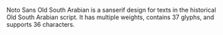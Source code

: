 Noto Sans Old South Arabian is a sanserif design for texts in the historical Old South Arabian script. It has multiple weights, contains 37 glyphs, and supports 36 characters.